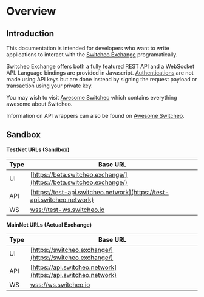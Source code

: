 # Overview

## Introduction

This documentation is intended for developers who want to write applications to interact with the
[Switcheo Exchange](https://switcheo.exchange) programatically.

Switcheo Exchange offers both a fully featured REST API and a WebSocket API. Language bindings are provided in Javascript. [Authentications](#authentication) are not made using API keys but are done instead by signing the request payload or transaction using your private key. 

You may wish to visit [Awesome Switcheo](https://github.com/Switcheo/awesome-switcheo) which contains everything awesome about Switcheo.

Information on API wrappers can also be found on [Awesome Switcheo](https://github.com/Switcheo/awesome-switcheo).

## Sandbox

**TestNet URLs (Sandbox)**

Type | Base URL
---- | ----------
UI   | [https://beta.switcheo.exchange/](https://beta.switcheo.exchange/)
API  | [https://test-api.switcheo.network](https://test-api.switcheo.network)
WS   | [wss://test-ws.switcheo.io](wss://test-ws.switcheo.io)

**MainNet URLs (Actual Exchange)**

Type | Base URL
---- | ----------
UI   | [https://switcheo.exchange/](https://switcheo.exchange/)
API  | [https://api.switcheo.network](https://api.switcheo.network)
WS   | [wss://ws.switcheo.io](wss://ws.switcheo.io)
